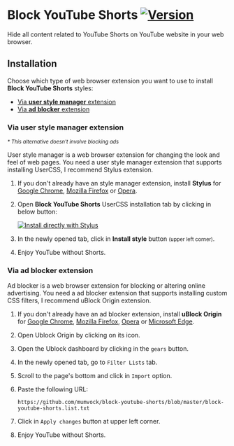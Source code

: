 # Block YouTube Shorts [![Version](https://img.shields.io/github/tag/mumvock/block-youtube-shorts.svg?label=version)](https://github.com/mumvock/block-youtube-shorts/tags)

Hide all content related to YouTube Shorts on YouTube website in your web browser.


## Installation

Choose which type of web browser extension you want to use to install **Block YouTube Shorts** styles:

- [Via **user style manager** extension](#via-user-style-manager-extension)
- [Via **ad blocker** extension](#via-ad-blocker-extension)


### Via user style manager extension 

<small>_* This alternative doesn't involve blocking ads_</small>

User style manager is a web browser extension for changing the look and feel of web pages. 
You need a user style manager extension that supports installing UserCSS, I recommend Stylus extension.

1. If you don't already have an style manager extension, install **Stylus** for [Google Chrome](https://chrome.google.com/webstore/detail/stylus/clngdbkpkpeebahjckkjfobafhncgmne), [Mozilla Firefox](https://addons.mozilla.org/en-US/firefox/addon/styl-us/) or [Opera](https://addons.opera.com/en/extensions/details/stylus/).

2. Open **Block YouTube Shorts** UserCSS installation tab by clicking in below button:

    [![Install directly with Stylus](https://img.shields.io/badge/Install_with-Stylus-238b8b)](https://github.com/mumvock/block-youtube-shorts/raw/master/block-youtube-shorts.user.css)

3. In the newly opened tab, click in **Install style** button <small>(upper left corner)</small>.

4. Enjoy YouTube without Shorts.


### Via ad blocker extension

Ad blocker is a web browser extension for blocking or altering online advertising.
You need a ad blocker extension that supports installing custom CSS filters, I recommend uBlock Origin extension.

1. If you don't already have an ad blocker extension, install **uBlock Origin** for [Google Chrome](https://chromewebstore.google.com/detail/ublock-origin/cjpalhdlnbpafiamejdnhcphjbkeiagm), [Mozilla Firefox](https://addons.mozilla.org/en-US/firefox/addon/ublock-origin/), [Opera](https://addons.opera.com/en/extensions/details/ublock/) or [Microsoft Edge](https://microsoftedge.microsoft.com/addons/detail/ublock-origin/odfafepnkmbhccpbejgmiehpchacaeak).

2. Open Ublock Origin by clicking on its icon.

3. Open the Ublock dashboard by clicking in the `gears` button.

4. In the newly opened tab, go to `Filter Lists` tab.

5. Scroll to the page's bottom and click in `Import` option.

6. Paste the following URL:

    `https://github.com/mumvock/block-youtube-shorts/blob/master/block-youtube-shorts.list.txt`

7. Click in `Apply changes` button at upper left corner.

8. Enjoy YouTube without Shorts.